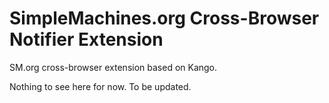 SimpleMachines.org Cross-Browser Notifier Extension
=======================
SM.org cross-browser extension based on Kango.

Nothing to see here for now. To be updated.

